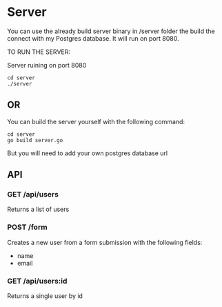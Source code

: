 # Server

You can use the already build server binary in /server folder
the build the connect with my Postgres database. It will run on port 8080.

TO RUN THE SERVER:

Server ruining on port 8080

```
cd server
./server
```

## OR

You can build the server yourself with the following command:

```
cd server
go build server.go
```

But you will need to add your own postgres database url

## API

### GET /api/users

Returns a list of users

### POST /form

Creates a new user from a form submission with the following fields:

- name
- email

### GET /api/users:id

Returns a single user by id
